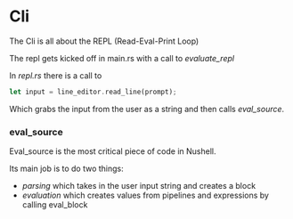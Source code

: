 # Cli

The Cli is all about the REPL (Read-Eval-Print Loop)

The repl gets kicked off in main.rs with a call to *evaluate_repl*

In *repl.rs* there is a call to

```rust
let input = line_editor.read_line(prompt);
```

Which grabs the input from the user as a string and then calls *eval_source*.

### eval_source

Eval_source is the most critical piece of code in Nushell.

Its main job is to do two things:

* *parsing* which takes in the user input string and creates a block
* *evaluation* which creates values from pipelines and expressions by calling eval_block
